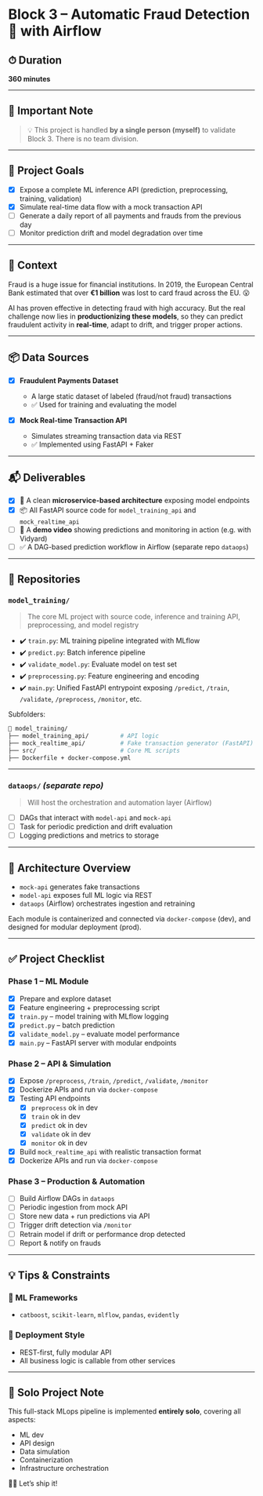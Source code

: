 # Block 3 – Automatic Fraud Detection 🥷 with Airflow

## ⏱ Duration
**360 minutes**

---

## 🔔 Important Note

> 💡 This project is handled **by a single person (myself)** to validate Block 3. There is no team division.

---

## 🎯 Project Goals

- [x] Expose a complete ML inference API (prediction, preprocessing, training, validation)
- [x] Simulate real-time data flow with a mock transaction API
- [ ] Generate a daily report of all payments and frauds from the previous day
- [ ] Monitor prediction drift and model degradation over time

---

## 📇 Context

Fraud is a huge issue for financial institutions. In 2019, the European Central Bank estimated that over **€1 billion** was lost to card fraud across the EU. 😮

AI has proven effective in detecting fraud with high accuracy. But the real challenge now lies in **productionizing these models**, so they can predict fraudulent activity in **real-time**, adapt to drift, and trigger proper actions.

---

## 📦 Data Sources

- [x] **Fraudulent Payments Dataset**
  - A large static dataset of labeled (fraud/not fraud) transactions
  - ✅ Used for training and evaluating the model

- [x] **Mock Real-time Transaction API**
  - Simulates streaming transaction data via REST
  - ✅ Implemented using FastAPI + Faker

---

## 📬 Deliverables

- [x] 📌 A clean **microservice-based architecture** exposing model endpoints
- [x] 📦 All FastAPI source code for `model_training_api` and `mock_realtime_api`
- [ ] 🎥 A **demo video** showing predictions and monitoring in action (e.g. with Vidyard)
- [ ] ✅ A DAG-based prediction workflow in Airflow (separate repo `dataops`)

---

## 🧱 Repositories

### `model_training/`
> The core ML project with source code, inference and training API, preprocessing, and model registry

- ✔️ `train.py`: ML training pipeline integrated with MLflow
- ✔️ `predict.py`: Batch inference pipeline
- ✔️ `validate_model.py`: Evaluate model on test set
- ✔️ `preprocessing.py`: Feature engineering and encoding
- ✔️ `main.py`: Unified FastAPI entrypoint exposing `/predict`, `/train`, `/validate`, `/preprocess`, `/monitor`, etc.

Subfolders:
```bash
📂 model_training/
├── model_training_api/         # API logic
├── mock_realtime_api/          # Fake transaction generator (FastAPI)
├── src/                        # Core ML scripts
├── Dockerfile + docker-compose.yml
```

---

### `dataops/` *(separate repo)*
> Will host the orchestration and automation layer (Airflow)

- [ ] DAGs that interact with `model-api` and `mock-api`
- [ ] Task for periodic prediction and drift evaluation
- [ ] Logging predictions and metrics to storage

---

## 🔌 Architecture Overview

- `mock-api` generates fake transactions
- `model-api` exposes full ML logic via REST
- `dataops` (Airflow) orchestrates ingestion and retraining

Each module is containerized and connected via `docker-compose` (dev), and designed for modular deployment (prod).

---

## ✅ Project Checklist

### Phase 1 – ML Module

* [x] Prepare and explore dataset
* [x] Feature engineering + preprocessing script
* [x] `train.py` – model training with MLflow logging
* [x] `predict.py` – batch prediction
* [x] `validate_model.py` – evaluate model performance
* [x] `main.py` – FastAPI server with modular endpoints

### Phase 2 – API & Simulation

* [x] Expose `/preprocess`, `/train`, `/predict`, `/validate`, `/monitor`
* [x] Dockerize APIs and run via `docker-compose`
* [x] Testing API endpoints
  *  [x] `preprocess` ok in dev
  *  [x] `train` ok in dev
  *  [x] `predict` ok in dev
  *  [x] `validate` ok in dev
  *  [x] `monitor` ok in dev
* [x] Build `mock_realtime_api` with realistic transaction format
* [x] Dockerize APIs and run via `docker-compose`

### Phase 3 – Production & Automation

* [ ] Build Airflow DAGs in `dataops`
* [ ] Periodic ingestion from mock API
* [ ] Store new data + run predictions via API
* [ ] Trigger drift detection via `/monitor`
* [ ] Retrain model if drift or performance drop detected
* [ ] Report & notify on frauds

---

## 💡 Tips & Constraints

### 🔧 ML Frameworks
- `catboost`, `scikit-learn`, `mlflow`, `pandas`, `evidently`

### 🔌 Deployment Style
- REST-first, fully modular API
- All business logic is callable from other services

---

## 👤 Solo Project Note

This full-stack MLops pipeline is implemented **entirely solo**, covering all aspects:
- ML dev
- API design
- Data simulation
- Containerization
- Infrastructure orchestration

🧑‍🚀 Let’s ship it!
